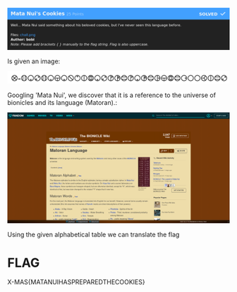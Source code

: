 ![Mata Nui's Cookies intro](src/Mata_Nui's_Cookies_intro.png)

Is given an image:

![chall](src/chall.png)

Googling 'Mata Nui', we discover that it is a reference to the universe of bionicles and its language (Matoran).:

![Matoran Language](src/Matoran_Language.png)

Using the given alphabetical table we can translate the flag

# FLAG
X-MAS{MATANUIHASPREPAREDTHECOOKIES}
